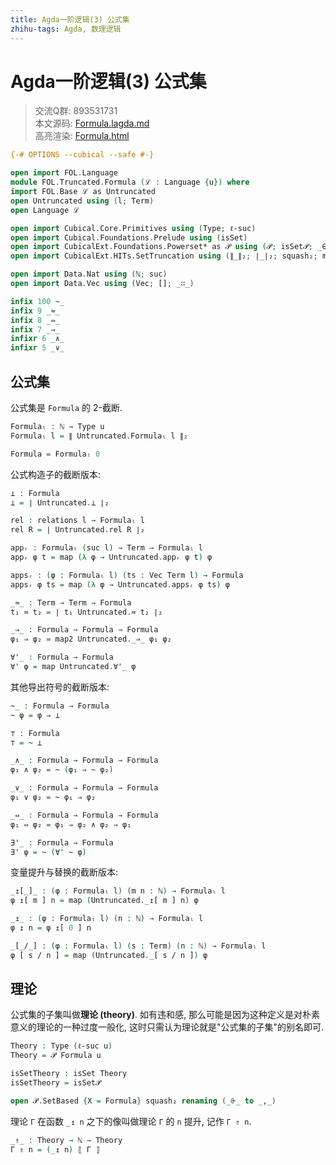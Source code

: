 ```yaml
---
title: Agda一阶逻辑(3) 公式集
zhihu-tags: Agda, 数理逻辑
---
```


# Agda一阶逻辑(3) 公式集

> 交流Q群: 893531731  
> 本文源码: [Formula.lagda.md](https://github.com/choukh/agda-flypitch/blob/main/src/FOL/Truncated/Formula.lagda.md)  
> 高亮渲染: [Formula.html](https://choukh.github.io/agda-flypitch/FOL.Truncated.Formula.html)  

```agda
{-# OPTIONS --cubical --safe #-}

open import FOL.Language
module FOL.Truncated.Formula (ℒ : Language {u}) where
import FOL.Base ℒ as Untruncated
open Untruncated using (l; Term)
open Language ℒ

open import Cubical.Core.Primitives using (Type; ℓ-suc)
open import Cubical.Foundations.Prelude using (isSet)
open import CubicalExt.Foundations.Powerset* as 𝒫 using (𝒫; isSet𝒫; _∈_; _⟦_⟧)
open import CubicalExt.HITs.SetTruncation using (∥_∥₂; ∣_∣₂; squash₂; map; map2)

open import Data.Nat using (ℕ; suc)
open import Data.Vec using (Vec; []; _∷_)
```

```agda
infix 100 ~_
infix 9 _≈_
infix 8 _⇔_
infix 7 _⇒_
infixr 6 _∧_
infixr 5 _∨_
```

## 公式集

公式集是 `Formula` 的 2-截断.

```agda
Formulaₗ : ℕ → Type u
Formulaₗ l = ∥ Untruncated.Formulaₗ l ∥₂

Formula = Formulaₗ 0
```

公式构造子的截断版本:

```agda
⊥ : Formula
⊥ = ∣ Untruncated.⊥ ∣₂

rel : relations l → Formulaₗ l
rel R = ∣ Untruncated.rel R ∣₂

appᵣ : Formulaₗ (suc l) → Term → Formulaₗ l
appᵣ φ t = map (λ φ → Untruncated.appᵣ φ t) φ

appsᵣ : (φ : Formulaₗ l) (ts : Vec Term l) → Formula
appsᵣ φ ts = map (λ φ → Untruncated.appsᵣ φ ts) φ

_≈_ : Term → Term → Formula
t₁ ≈ t₂ = ∣ t₁ Untruncated.≈ t₂ ∣₂

_⇒_ : Formula → Formula → Formula
φ₁ ⇒ φ₂ = map2 Untruncated._⇒_ φ₁ φ₂

∀'_ : Formula → Formula
∀' φ = map Untruncated.∀'_ φ
```

其他导出符号的截断版本:

```agda
~_ : Formula → Formula
~ φ = φ ⇒ ⊥

⊤ : Formula
⊤ = ~ ⊥
```

```agda
_∧_ : Formula → Formula → Formula
φ₁ ∧ φ₂ = ~ (φ₁ ⇒ ~ φ₂)

_∨_ : Formula → Formula → Formula
φ₁ ∨ φ₂ = ~ φ₁ ⇒ φ₂

_⇔_ : Formula → Formula → Formula
φ₁ ⇔ φ₂ = φ₁ ⇒ φ₂ ∧ φ₂ ⇒ φ₁

∃'_ : Formula → Formula
∃' φ = ~ (∀' ~ φ)
```

变量提升与替换的截断版本:

```agda
_↥[_]_ : (φ : Formulaₗ l) (m n : ℕ) → Formulaₗ l
φ ↥[ m ] n = map (Untruncated._↥[ m ] n) φ

_↥_ : (φ : Formulaₗ l) (n : ℕ) → Formulaₗ l
φ ↥ n = φ ↥[ 0 ] n

_[_/_] : (φ : Formulaₗ l) (s : Term) (n : ℕ) → Formulaₗ l
φ [ s / n ] = map (Untruncated._[ s / n ]) φ
```

## 理论

公式集的子集叫做**理论 (theory)**. 如有违和感, 那么可能是因为这种定义是对朴素意义的理论的一种过度一般化, 这时只需认为理论就是"公式集的子集"的别名即可.

```agda
Theory : Type (ℓ-suc u)
Theory = 𝒫 Formula u

isSetTheory : isSet Theory
isSetTheory = isSet𝒫

open 𝒫.SetBased {X = Formula} squash₂ renaming (_⨭_ to _,_)
```

理论 `Γ` 在函数 `_↥ n` 之下的像叫做理论 `Γ` 的 `n` 提升, 记作 `Γ ⇑ n`.

```agda
_⇑_ : Theory → ℕ → Theory
Γ ⇑ n = (_↥ n) ⟦ Γ ⟧
```
